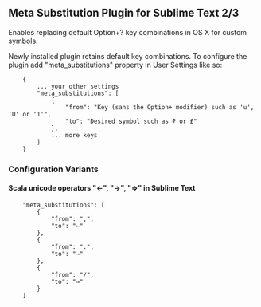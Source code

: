 ## Meta Substitution Plugin for Sublime Text 2/3

Enables replacing default Option+? key combinations in OS X for custom symbols.

Newly installed plugin retains default key combinations. To configure the plugin add "meta_substitutions" property in User Settings like so:

        {
            ... your other settings
            "meta_substitutions": [
                {
                    "from": "Key (sans the Option+ modifier) such as 'u', 'U' or '1'",
                    "to": "Desired symbol such as ₽ or £"
                },
                ... more keys
            ]
        }


### Configuration Variants

#### Scala unicode operators "←", "→", "⇒" in Sublime Text 

        "meta_substitutions": [
            {
                "from": ",",
                "to": "←"
            },
            {
                "from": ".",
                "to": "→"
            },
            {
                "from": "/",
                "to": "⇒"
            }
        ]